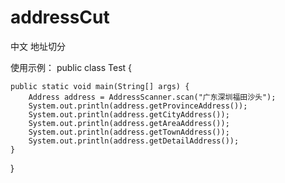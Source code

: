 addressCut
==========
中文 地址切分

使用示例：
public class Test {

	public static void main(String[] args) {
		Address address = AddressScanner.scan("广东深圳福田沙头");
		System.out.println(address.getProvinceAddress());
		System.out.println(address.getCityAddress());
		System.out.println(address.getAreaAddress());
		System.out.println(address.getTownAddress());
		System.out.println(address.getDetailAddress());
	}

}
